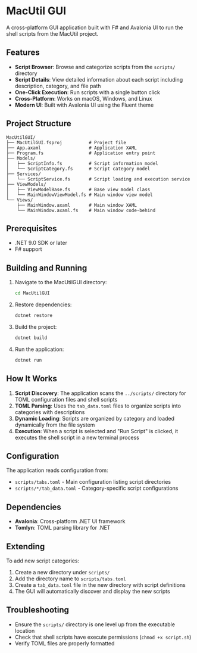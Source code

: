 # MacUtil GUI

A cross-platform GUI application built with F# and Avalonia UI to run the shell scripts from the MacUtil project.

## Features

- **Script Browser**: Browse and categorize scripts from the `scripts/` directory
- **Script Details**: View detailed information about each script including description, category, and file path
- **One-Click Execution**: Run scripts with a single button click
- **Cross-Platform**: Works on macOS, Windows, and Linux
- **Modern UI**: Built with Avalonia UI using the Fluent theme

## Project Structure

```
MacUtilGUI/
├── MacUtilGUI.fsproj          # Project file
├── App.axaml                  # Application XAML
├── Program.fs                 # Application entry point
├── Models/
│   ├── ScriptInfo.fs          # Script information model
│   └── ScriptCategory.fs      # Script category model
├── Services/
│   └── ScriptService.fs       # Script loading and execution service
├── ViewModels/
│   ├── ViewModelBase.fs       # Base view model class
│   └── MainWindowViewModel.fs # Main window view model
└── Views/
    ├── MainWindow.axaml       # Main window XAML
    └── MainWindow.axaml.fs    # Main window code-behind
```

## Prerequisites

- .NET 9.0 SDK or later
- F# support

## Building and Running

1. Navigate to the MacUtilGUI directory:
   ```bash
   cd MacUtilGUI
   ```

2. Restore dependencies:
   ```bash
   dotnet restore
   ```

3. Build the project:
   ```bash
   dotnet build
   ```

4. Run the application:
   ```bash
   dotnet run
   ```

## How It Works

1. **Script Discovery**: The application scans the `../scripts/` directory for TOML configuration files and shell scripts
2. **TOML Parsing**: Uses the `tab_data.toml` files to organize scripts into categories with descriptions
3. **Dynamic Loading**: Scripts are organized by category and loaded dynamically from the file system
4. **Execution**: When a script is selected and "Run Script" is clicked, it executes the shell script in a new terminal process

## Configuration

The application reads configuration from:
- `scripts/tabs.toml` - Main configuration listing script directories
- `scripts/*/tab_data.toml` - Category-specific script configurations

## Dependencies

- **Avalonia**: Cross-platform .NET UI framework
- **Tomlyn**: TOML parsing library for .NET

## Extending

To add new script categories:
1. Create a new directory under `scripts/`
2. Add the directory name to `scripts/tabs.toml`
3. Create a `tab_data.toml` file in the new directory with script definitions
4. The GUI will automatically discover and display the new scripts

## Troubleshooting

- Ensure the `scripts/` directory is one level up from the executable location
- Check that shell scripts have execute permissions (`chmod +x script.sh`)
- Verify TOML files are properly formatted

